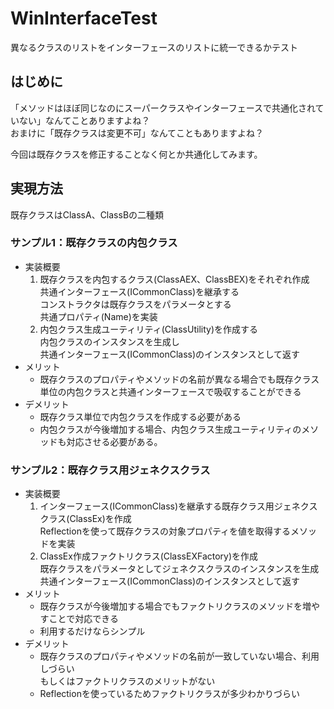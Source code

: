 # WinInterfaceTest
異なるクラスのリストをインターフェースのリストに統一できるかテスト

## はじめに
「メソッドはほぼ同じなのにスーパークラスやインターフェースで共通化されていない」なんてことありますよね？  
おまけに「既存クラスは変更不可」なんてこともありますよね？  

今回は既存クラスを修正することなく何とか共通化してみます。

## 実現方法
既存クラスはClassA、ClassBの二種類

### サンプル1：既存クラスの内包クラス
* 実装概要
  1. 既存クラスを内包するクラス(ClassAEX、ClassBEX)をそれぞれ作成  
共通インターフェース(ICommonClass)を継承する  
コンストラクタは既存クラスをパラメータとする  
共通プロパティ(Name)を実装
  1. 内包クラス生成ユーティリティ(ClassUtility)を作成する  
内包クラスのインスタンスを生成し  
共通インターフェース(ICommonClass)のインスタンスとして返す
* メリット
  * 既存クラスのプロパティやメソッドの名前が異なる場合でも既存クラス単位の内包クラスと共通インターフェースで吸収することができる
* デメリット
  * 既存クラス単位で内包クラスを作成する必要がある
  * 内包クラスが今後増加する場合、内包クラス生成ユーティリティのメソッドも対応させる必要がある。

### サンプル2：既存クラス用ジェネクスクラス
* 実装概要
  1. インターフェース(ICommonClass)を継承する既存クラス用ジェネクスクラス(ClassEx)を作成  
Reflectionを使って既存クラスの対象プロパティを値を取得するメソッドを実装
  1. ClassEx作成ファクトリクラス(ClassEXFactory)を作成  
既存クラスをパラメータとしてジェネクスクラスのインスタンスを生成  
共通インターフェース(ICommonClass)のインスタンスとして返す
* メリット
  * 既存クラスが今後増加する場合でもファクトリクラスのメソッドを増やすことで対応できる
  * 利用するだけならシンプル
* デメリット
  * 既存クラスのプロパティやメソッドの名前が一致していない場合、利用しづらい  
  もしくはファクトリクラスのメリットがない
  * Reflectionを使っているためファクトリクラスが多少わかりづらい


